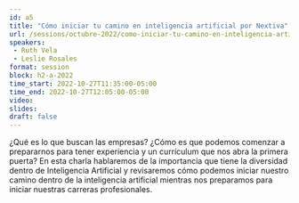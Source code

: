 ```yaml
---
id: a5
title: "Cómo iniciar tu camino en inteligencia artificial por Nextiva"
url: /sessions/octubre-2022/como-iniciar-tu-camino-en-inteligencia-artificial
speakers:
 - Ruth Vela
 - Leslie Rosales
format: session
block: h2-a-2022
time_start: 2022-10-27T11:35:00-05:00
time_end: 2022-10-27T12:05:00-05:00
video:
slides:
draft: false
---
```


¿Qué es lo que buscan las empresas? ¿Cómo es que podemos comenzar a prepararnos para tener experiencia y un currículum que nos abra la primera puerta? En esta charla hablaremos de la importancia que tiene la diversidad dentro de Inteligencia Artificial y revisaremos cómo podemos iniciar nuestro camino dentro de la inteligencia artificial mientras nos preparamos para iniciar nuestras carreras profesionales.